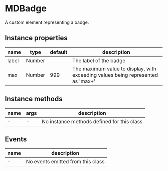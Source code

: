 # MDBadge

A custom element representing a badge.

## Instance properties

| name | type    | default | description        |
| ---- | ------- | ------- | ------------------ |
| label| Number  |         | The label of the badge |
| max  | Number  | 999     | The maximum value to display, with exceeding values being represented as 'max+' |

## Instance methods

| name | args | description |
| ---- | ---- | ----------- |
| -    | -    | No instance methods defined for this class |

## Events

| name | description |
| ---- | ----------- |
| -    | No events emitted from this class |
